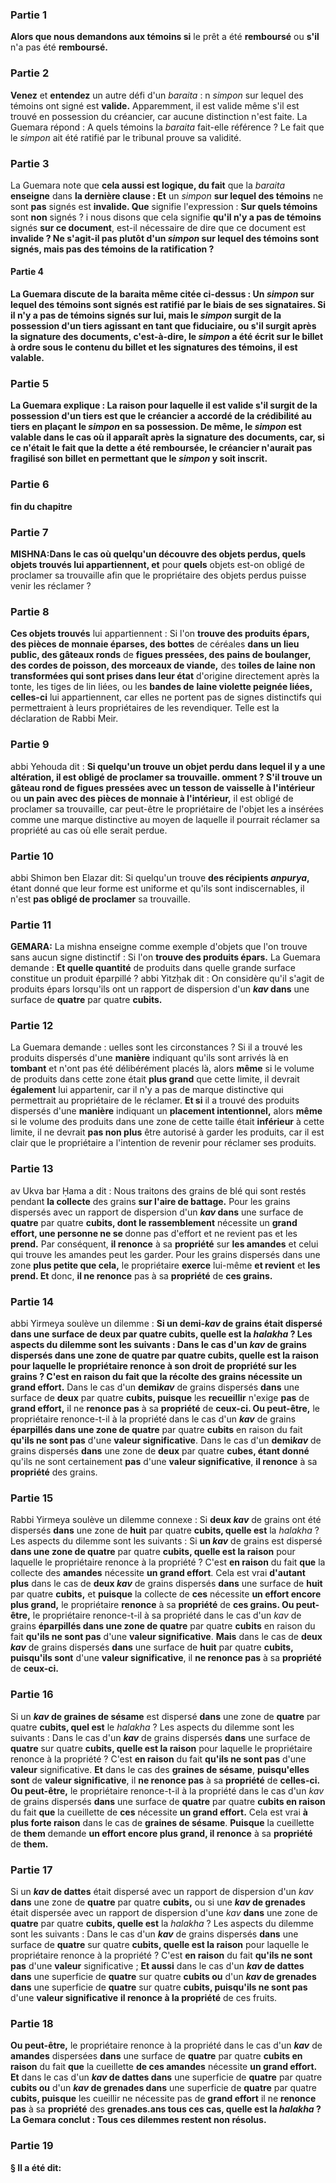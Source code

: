 ### Partie 1
<b>Alors que nous demandons aux témoins si</b> le prêt a été <b>remboursé</b> ou <b>s'il</b> n'a pas été <b>remboursé.</b>

### Partie 2
<b>Venez</b> et <b>entendez</b> un autre défi d'un <i>baraita</i> : n <i>simpon</i> sur lequel des témoins</b> ont signé est <b>valide.</b> Apparemment, il est valide même s'il est trouvé en possession du créancier, car aucune distinction n'est faite. La Guemara répond : A quels témoins la <i>baraita</i> fait-elle référence ? Le fait que le <i>simpon</i> ait été ratifié par le tribunal prouve sa validité.

### Partie 3
La Guemara note que <b>cela aussi est logique, du fait</b> que</b> la <i>baraita</i> <b>enseigne</b> dans <b>la dernière clause : Et</b> un <i>simpon</i> <b>sur lequel des témoins</b> ne sont <b>pas</b> signés est <b>invalide. Que</b> signifie l'expression : <b>Sur quels témoins</b> sont <b>non</b> signés ? i nous disons</b> que cela signifie <b>qu'il n'y a pas de témoins</b> signés <b>sur ce document</b>, est-il nécessaire de dire que</b> ce document est <b>invalide ? Ne s'agit-il pas plutôt d'un <i>simpon</i> sur lequel des témoins sont signés, mais pas des <b>témoins de la ratification ?</b>

#### Partie 4
La Guemara discute de la <b>baraita</i> <b>même</b> citée ci-dessus : <b>Un <i>simpon</i> sur lequel des témoins</b> sont signés <b>est ratifié par</b> le biais de <b>ses signataires.</b> Si <b>il n'y a pas de témoins</b> signés <b>sur lui, mais</b> le <i>simpon</i> <b>surgit de la possession d'un tiers</b> agissant en tant que fiduciaire, <b>ou</b> s'il <b>surgit après la signature des</b> <b>documents,</b> c'est-à-dire, le <i>simpon</i> a été écrit sur le billet à ordre sous le contenu du billet et les signatures des témoins, il est <b>valable.</b>

### Partie 5
La Guemara explique : La raison pour laquelle il est valide s'il <b>surgit de la possession d'un tiers</b> est <b>que</b> le <b>créancier a accordé de la crédibilité au</b> <b>tiers</b> en plaçant le <i>simpon</i> en sa possession. <b>De même, </b> le <i>simpon</i> est valable dans le cas où <b>il apparaît après la signature des</b> <b>documents, car, si ce n'était</b> le fait que</b> la dette <b>a été remboursée,</b> le créancier <b>n'aurait pas fragilisé son billet</b> en permettant que le <i>simpon</i> y soit inscrit.

### Partie 6
fin du chapitre

### Partie 7
<strong>MISHNA:</strong>Dans le cas où quelqu'un découvre des objets perdus, <b>quels objets trouvés</b> lui appartiennent, et</b> pour <b>quels</b> objets est-on obligé de proclamer</b> sa trouvaille afin que le propriétaire des objets perdus puisse venir les réclamer ?

### Partie 8
<b>Ces objets trouvés</b> lui appartiennent :</b> Si l'on <b>trouve des produits épars, des pièces de monnaie éparses, des bottes</b> de céréales <b>dans un lieu public, des gâteaux ronds</b> de <b>figues pressées, des pains de boulanger, des cordes de poisson, des morceaux de viande,</b> des <b>toiles de laine non transformées qui sont prises dans leur état</b> d'origine directement après la tonte, les tiges de lin liées, ou</b> les <b>bandes de</b> <b>laine violette peignée liées, celles-ci</b> lui appartiennent, car elles ne portent pas de signes distinctifs qui permettraient à leurs propriétaires de les revendiquer. Telle est la déclaration de Rabbi Meir.

### Partie 9
abbi Yehouda dit : <b>Si quelqu'un trouve <b>un objet perdu</b> <b>dans lequel il y a une altération,</b> il est <b>obligé de proclamer</b> sa trouvaille. omment ? S'il <b>trouve un gâteau rond</b> de figues pressées avec un tesson <b>de vaisselle</b> à l'intérieur</b> ou <b>un pain</b> <b>avec des pièces de monnaie à l'intérieur,</b> il est obligé de proclamer sa trouvaille, car peut-être le propriétaire de l'objet les a insérées comme une marque distinctive au moyen de laquelle il pourrait réclamer sa propriété au cas où elle serait perdue.

### Partie 10
abbi Shimon ben Elazar dit:</b> Si quelqu'un trouve <b>des récipients <i>anpurya</i>,</b> étant donné que leur forme est uniforme et qu'ils sont indiscernables, il n'est <b>pas obligé de proclamer</b> sa trouvaille.

### Partie 11
<strong>GEMARA:</strong> La mishna enseigne comme exemple d'objets que l'on trouve sans aucun signe distinctif : Si l'on <b>trouve des produits épars.</b> La Guemara demande : <b>Et quelle quantité</b> de produits dans quelle grande surface constitue un produit éparpillé ? abbi Yitzḥak dit :</b> On considère qu'il s'agit de produits épars lorsqu'ils ont un rapport de dispersion d'un <b><i>kav</i> dans</b> une surface de <b>quatre</b> par quatre <b>cubits.</b>

### Partie 12
La Guemara demande : uelles sont les circonstances ? Si</b> il a trouvé les produits dispersés d'une <b>manière</b> indiquant qu'ils sont arrivés là en <b>tombant</b> et n'ont pas été délibérément placés là, alors <b>même</b> si le volume de produits dans cette zone était <b>plus grand</b> que cette limite, il devrait <b>également</b> lui appartenir, car il n'y a pas de marque distinctive qui permettrait au propriétaire de le réclamer. <b>Et si</b> il a trouvé des produits dispersés d'une <b>manière</b> indiquant un <b>placement intentionnel,</b> alors <b>même</b> si le volume des produits dans une zone de cette taille était <b>inférieur</b> à cette limite, il ne devrait <b>pas non plus</b> être autorisé à garder les produits, car il est clair que le propriétaire a l'intention de revenir pour réclamer ses produits.

### Partie 13
av Ukva bar Ḥama a dit : Nous traitons des</b> grains de blé qui sont restés pendant <b>la collecte</b> des grains <b>sur l'aire de battage.</b> Pour les grains dispersés avec un rapport de dispersion d'un <b><i>kav</i> dans</b> une surface de <b>quatre</b> par quatre <b>cubits, dont le rassemblement</b> nécessite un <b>grand effort, une personne ne se </b> donne pas d'effort</b> et ne revient pas</b> et les <b>prend.</b> Par conséquent, <b>il renonce</b> à sa <b>propriété</b> sur <b>les amandes</b> et celui qui trouve les amandes peut les garder. Pour les grains dispersés dans une zone <b>plus petite que cela,</b> le propriétaire <b>exerce</b> lui-même <b>et revient</b> et <b>les prend. Et</b> donc, <b>il ne renonce</b> pas à sa <b>propriété</b> de <b>ces grains.</b>

### Partie 14
abbi Yirmeya soulève un dilemme : <b>Si <b>un demi-<i>kav</i></b> de grains était dispersé <b>dans</b> une surface de <b>deux</b> par quatre <b>cubits, quelle est</b> la <i>halakha</i> ? Les aspects du dilemme sont les suivants : Dans le cas d'un <b><i>kav</i></b> de grains <b>dispersés dans une zone de quatre</b> par quatre <b>cubits, quelle est la raison</b> pour laquelle le propriétaire renonce à son droit de propriété sur les grains ? C'est <b>en raison</b> du fait <b>que</b> la récolte des grains nécessite <b>un grand effort</b>.</b> Dans le cas d'un <b>demi<i>kav</i></b> de grains dispersés <b>dans</b> une surface de <b>deux</b> par quatre <b>cubits, puisque</b> les <b>recueillir</b> n'exige <b>pas</b> de <b>grand effort,</b> il ne <b>renonce pas</b> à sa <b>propriété</b> de <b>ceux-ci. Ou peut-être,</b> le propriétaire renonce-t-il à la propriété dans le cas d'un <b><i>kav</i></b> de grains <b>éparpillés dans une zone de quatre</b> par quatre <b>cubits</b> en raison du fait <b>qu'ils ne sont pas</b> d'une <b>valeur significative</b>. Dans le cas d'un <b>demi<i>kav</i></b> de grains dispersés <b>dans</b> une zone de <b>deux</b> par quatre <b>cubes, étant donné</b> qu'ils ne sont certainement <b>pas</b> d'une <b>valeur significative</b>, <b>il renonce</b> à sa <b>propriété</b> des grains.

### Partie 15
Rabbi Yirmeya soulève un dilemme connexe : Si <b>deux <i>kav</i></b> de grains ont été dispersés <b>dans</b> une zone de <b>huit</b> par quatre <b>cubits, quelle est</b> la <i>halakha</i> ? Les aspects du dilemme sont les suivants : Si <b>un <i>kav</i></b> de grains est dispersé <b>dans une zone de quatre</b> par quatre <b>cubits, quelle est la raison</b> pour laquelle le propriétaire renonce à la propriété ? C'est <b>en raison</b> du fait <b>que</b> la collecte des <b>amandes</b> nécessite <b>un grand effort</b>.</b> Cela est vrai <b>d'autant plus</b> dans le cas de <b>deux <i>kav</i></b> de grains dispersés <b>dans</b> une surface de <b>huit</b> par quatre <b>cubits,</b> et <b>puisque</b> la collecte de <b>ces</b> nécessite <b>un effort encore plus grand,</b> le propriétaire <b>renonce</b> à sa <b>propriété</b> de <b>ces grains. Ou peut-être,</b> le propriétaire renonce-t-il à sa propriété dans le cas d'un <i>kav</i> de grains <b>éparpillés dans une zone de quatre</b> par quatre <b>cubits</b> en raison du fait <b>qu'ils ne sont pas</b> d'une <b>valeur significative</b>. <b>Mais</b> dans le cas de <b>deux <i>kav</i></b> de grains dispersés <b>dans</b> une surface de <b>huit</b> par quatre <b>cubits, puisqu'ils sont</b> d'une <b>valeur significative</b>, il <b>ne renonce pas</b> à sa <b>propriété</b> de <b>ceux-ci.</b>

### Partie 16
Si un <b><i>kav</i> de graines de sésame</b> est dispersé <b>dans</b> une zone de <b>quatre</b> par quatre <b>cubits, quel est</b> le <i>halakha</i> ? Les aspects du dilemme sont les suivants : Dans le cas d'un <b><i>kav</i></b> de grains dispersés <b>dans</b> une surface de <b>quatre</b> sur quatre <b>cubits, quelle est la raison</b> pour laquelle le propriétaire renonce à la propriété ? C'est <b>en raison</b> du fait <b>qu'ils ne sont pas</b> d'une <b>valeur</b> significative. <b>Et</b> dans le cas des <b>graines de sésame</b>, <b>puisqu'elles sont</b> de <b>valeur significative</b>, il <b>ne renonce pas</b> à sa <b>propriété</b> de <b>celles-ci. Ou peut-être,</b> le propriétaire renonce-t-il à la propriété dans le cas d'un <i>kav</i> de grains dispersés <b>dans</b> une surface de <b>quatre</b> par quatre <b>cubits en raison</b> du fait <b>que</b> la cueillette de <b>ces</b> nécessite <b>un grand effort.</b> Cela est vrai <b>à plus forte raison</b> dans le cas de <b>graines de sésame</b>. <b>Puisque</b> la cueillette de <b>them</b> demande <b>un effort encore plus grand, il renonce</b> à sa <b>propriété</b> de <b>them.</b>

### Partie 17
Si un <b><i>kav</i> de dattes</b> était dispersé avec un rapport de dispersion d'un <i>kav</i> <b>dans</b> une zone de <b>quatre</b> par quatre <b>cubits,</b> ou si une <b><i>kav</i> de grenades</b> était dispersée avec un rapport de dispersion d'une <i>kav</i> <b>dans</b> une zone de <b>quatre</b> par quatre <b>cubits, quelle est</b> la <i>halakha</i> ? Les aspects du dilemme sont les suivants : Dans le cas d'un <b><i>kav</i></b> de grains dispersés <b>dans</b> une surface de <b>quatre</b> sur quatre <b>cubits, quelle est la raison</b> pour laquelle le propriétaire renonce à la propriété ? C'est <b>en raison</b> du fait <b>qu'ils ne sont pas</b> d'une <b>valeur</b> significative ; <b>Et aussi</b> dans le cas d'un <b><i>kav</i> de dattes dans</b> une superficie de <b>quatre</b> sur quatre <b>cubits ou</b> d'un <b><i>kav</i> de grenades dans</b> une superficie de <b>quatre</b> sur quatre <b>cubits, puisqu'ils ne sont pas</b> d'une <b>valeur significative</b> <b>il renonce à la propriété</b> de ces fruits.

### Partie 18
<b>Ou peut-être,</b> le propriétaire renonce à la propriété dans le cas d'un <b><i>kav</i></b> de <b>amandes</b> dispersées <b>dans</b> une surface de <b>quatre</b> par quatre <b>cubits en raison</b> du fait <b>que</b> la cueillette <b>de ces amandes</b> nécessite <b>un grand effort. Et</b> dans le cas d'un <b><i>kav</i> de dattes dans</b> une superficie de <b>quatre</b> par quatre <b>cubits ou</b> d'un <b><i>kav</i> de grenades dans</b> une superficie de <b>quatre</b> par quatre <b>cubits, puisque</b> les cueillir ne</b> nécessite pas de <b>grand effort</b> il ne <b>renonce pas</b> à sa <b>propriété</b> des <b>grenades.ans tous ces cas, quelle est la <i>halakha</i> ? La Gemara conclut : Tous ces dilemmes <b>restent</b> non résolus.

### Partie 19
§ <b>Il a été dit:</b>